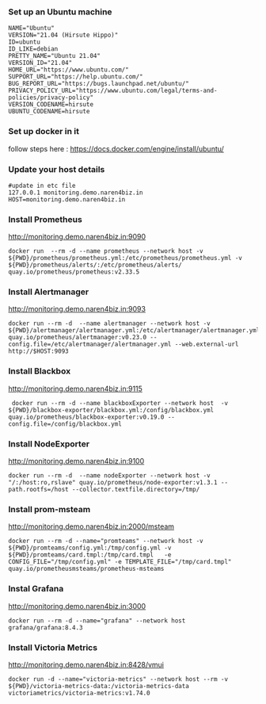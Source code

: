 ### Set up an Ubuntu machine 
```
NAME="Ubuntu"
VERSION="21.04 (Hirsute Hippo)"
ID=ubuntu
ID_LIKE=debian
PRETTY_NAME="Ubuntu 21.04"
VERSION_ID="21.04"
HOME_URL="https://www.ubuntu.com/"
SUPPORT_URL="https://help.ubuntu.com/"
BUG_REPORT_URL="https://bugs.launchpad.net/ubuntu/"
PRIVACY_POLICY_URL="https://www.ubuntu.com/legal/terms-and-policies/privacy-policy"
VERSION_CODENAME=hirsute
UBUNTU_CODENAME=hirsute
```
### Set up docker in it 
follow steps here : https://docs.docker.com/engine/install/ubuntu/
### Update your host details 

```
#update in etc file 
127.0.0.1 monitoring.demo.naren4biz.in
HOST=monitoring.demo.naren4biz.in 
```
### Install Prometheus 
http://monitoring.demo.naren4biz.in:9090
```
docker run  --rm -d --name prometheus --network host -v ${PWD}/prometheus/prometheus.yml:/etc/prometheus/prometheus.yml -v ${PWD}/prometheus/alerts/:/etc/prometheus/alerts/ quay.io/prometheus/prometheus:v2.33.5
```
### Install Alertmanager
http://monitoring.demo.naren4biz.in:9093
```
docker run --rm -d  --name alertmanager --network host -v ${PWD}/alertmanager/alertmanager.yml:/etc/alertmanager/alertmanager.yml quay.io/prometheus/alertmanager:v0.23.0 --config.file=/etc/alertmanager/alertmanager.yml --web.external-url http://$HOST:9093
```
### Install Blackbox
http://monitoring.demo.naren4biz.in:9115
```
 docker run --rm -d --name blackboxExporter --network host  -v ${PWD}/blackbox-exporter/blackbox.yml:/config/blackbox.yml  quay.io/prometheus/blackbox-exporter:v0.19.0 --config.file=/config/blackbox.yml

```

### Install NodeExporter
http://monitoring.demo.naren4biz.in:9100
```
docker run --rm -d  --name nodeExporter --network host -v "/:/host:ro,rslave" quay.io/prometheus/node-exporter:v1.3.1 --path.rootfs=/host --collector.textfile.directory=/tmp/

```
### Install prom-msteam
http://monitoring.demo.naren4biz.in:2000/msteam
```
docker run --rm -d --name="promteams" --network host -v ${PWD}/promteams/config.yml:/tmp/config.yml -v ${PWD}/promteams/card.tmpl:/tmp/card.tmpl   -e CONFIG_FILE="/tmp/config.yml" -e TEMPLATE_FILE="/tmp/card.tmpl"  quay.io/prometheusmsteams/prometheus-msteams 
```

### Instal Grafana
http://monitoring.demo.naren4biz.in:3000
```
docker run --rm -d --name="grafana" --network host grafana/grafana:8.4.3 
```

### Install Victoria Metrics
http://monitoring.demo.naren4biz.in:8428/vmui
```
docker run -d --name="victoria-metrics" --network host --rm -v ${PWD}/victoria-metrics-data:/victoria-metrics-data victoriametrics/victoria-metrics:v1.74.0

```





